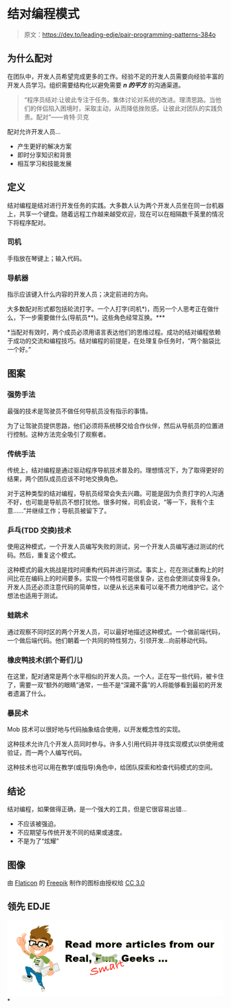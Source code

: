# 结对编程模式

> 原文：<https://dev.to/leading-edje/pair-programming-patterns-384o>

## 为什么配对

在团队中，开发人员希望完成更多的工作。经验不足的开发人员需要向经验丰富的开发人员学习。组织需要结构化以避免需要 ***n 的平方*** 的沟通渠道。

> “程序员结对:让彼此专注于任务。集体讨论对系统的改进。理清思路。当他们的伴侣陷入困境时，采取主动，从而降低挫败感。让彼此对团队的实践负责。配对”——肯特·贝克

配对允许开发人员...

*   产生更好的解决方案
*   即时分享知识和背景
*   相互学习和技能发展

## 定义

结对编程是结对进行开发任务的实践。大多数人认为两个开发人员坐在同一台机器上，共享一个键盘。随着远程工作越来越受欢迎，现在可以在相隔数千英里的情况下将程序配对。

### 司机

手指放在琴键上；输入代码。

### 导航器

指示应该键入什么内容的开发人员；决定前进的方向。

大多数配对形式都包括轮流打字。一个人打字(司机*)，而另一个人思考正在做什么，下一步需要做什么(导航员**)。这些角色经常互换。***

 *当配对有效时，两个成员必须用语言表达他们的思维过程。成功的结对编程依赖于成功的交流和编程技巧。结对编程的前提是，在处理复杂任务时，“两个脑袋比一个好。”

## 图案

### 强势手法

最强的技术是驾驶员不做任何导航员没有指示的事情。

为了让驾驶员提供思路，他们必须将系统移交给合作伙伴，然后从导航员的位置进行控制。这种方法完全吸引了观察者。

### 传统手法

传统上，结对编程是通过驱动程序导航技术普及的。理想情况下，为了取得更好的结果，两个团队成员应该不时地交换角色。

对于这种类型的结对编程，导航员经常会失去兴趣。可能是因为负责打字的人沟通不好，也可能是导航员不想打扰他。很多时候，司机会说，“等一下，我有个主意……”并继续工作；导航员被留下了。

### 乒乓(TDD 交换)技术

使用这种模式，一个开发人员编写失败的测试，另一个开发人员编写通过测试的代码。然后，重复这个模式。

这种模式的最大挑战是找时间重构代码并进行测试。事实上，花在测试重构上的时间比花在编码上的时间要多。实现一个特性可能很复杂，这也会使测试变得复杂。开发人员还必须注意代码的简单性，以便从长远来看可以毫不费力地维护它。这个想法也适用于测试。

### 蛙跳术

通过观察不同时区的两个开发人员，可以最好地描述这种模式。一个做前端代码，一个做后端代码。他们朝着一个共同的特性努力，引领开发...向前移动代码。

### 橡皮鸭技术(抓个哥们儿)

在这里，配对通常是两个水平相似的开发人员。一个人，正在写一些代码，被卡住了，需要一双“额外的眼睛”通常，一些不是“深藏不露”的人将能够看到最初的开发者遗漏了什么。

### 暴民术

Mob 技术可以很好地与代码抽象结合使用，以开发概念性的实现。

这种技术允许几个开发人员同时参与。许多人引用代码并寻找实现模式以供使用或验证，而一两个人编写代码。

这种技术也可以用在教学(或指导)角色中，给团队探索和检查代码模式的空间。

## 结论

结对编程，如果做得正确，是一个强大的工具，但是它很容易出错...

*   不应该被强迫。
*   不应期望与传统开发不同的结果或速度。
*   不是为了“炫耀”

## 图像

由 [Flaticon](https://www.flaticon.com/) 的 [Freepik](https://www.freepik.com/) 制作的图标由授权给 [CC 3.0](http://creativecommons.org/licenses/by/3.0/)

## 领先 EDJE

 [![Smart EDJE Image](img/a18d2ed822f0d27bf0442cb281f40c56.png)](https://dev.to/leading-edje)*